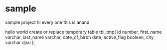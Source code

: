 # sample
sample project 
hi every one
this is anand

hello world
create or replace temporary table tbl_tmp(
    id number,
    first_name varchar,
    last_name varchar, 
    date_of_birbh date,
    active_flag boolean,
    city varchar
    djsu
);

